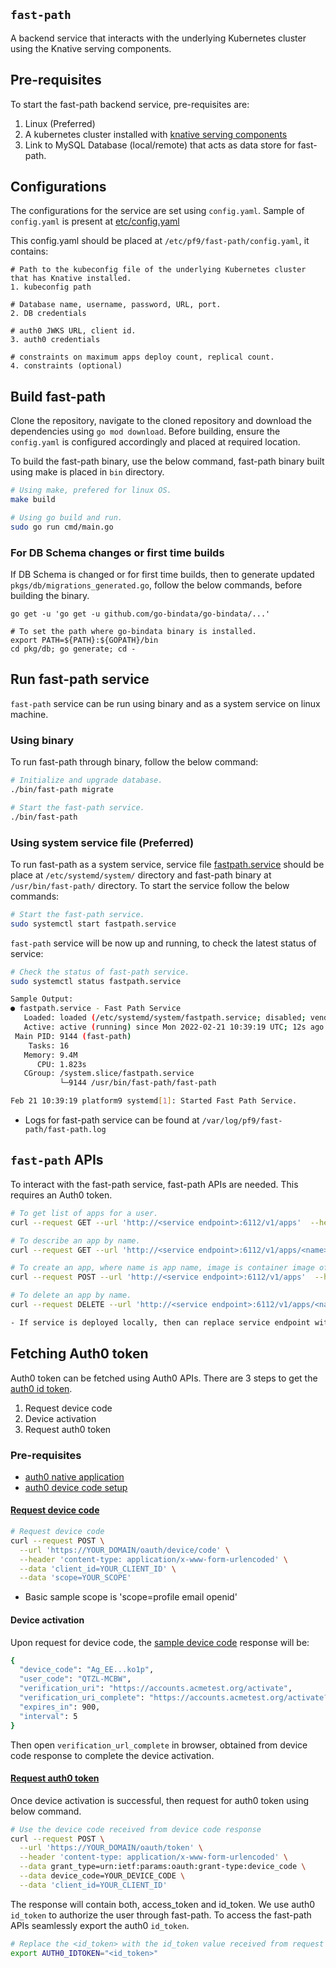 ## `fast-path`

A backend service that interacts with the underlying Kubernetes cluster using the Knative serving components.

## Pre-requisites
To start the fast-path backend service, pre-requisites are:

1. Linux (Preferred)
2. A kubernetes cluster installed with [knative serving components](https://platform9.com/blog/how-to-set-up-knative-serving-on-kubernetes/)
3. Link to MySQL Database (local/remote) that acts as data store for fast-path.

## Configurations
The configurations for the service are set using `config.yaml`. Sample of `config.yaml` is present at [etc/config.yaml](etc/config.yaml)

This config.yaml should be placed at `/etc/pf9/fast-path/config.yaml`, it contains: 

```
# Path to the kubeconfig file of the underlying Kubernetes cluster that has Knative installed.
1. kubeconfig path

# Database name, username, password, URL, port. 
2. DB credentials

# auth0 JWKS URL, client id.
3. auth0 credentials

# constraints on maximum apps deploy count, replical count.
4. constraints (optional)
```

## Build fast-path

Clone the repository, navigate to the cloned repository and download the dependencies using `go mod download`. Before building, ensure the `config.yaml` is configured accordingly and placed at required location.

To build the fast-path binary, use the below command, fast-path binary built using make is placed in `bin` directory.

```sh
# Using make, prefered for linux OS.
make build

# Using go build and run.
sudo go run cmd/main.go
```

### For DB Schema changes or first time builds
If DB Schema is changed or for first time builds, then to generate updated `pkgs/db/migrations_generated.go`, follow the below commands, before building the binary.

```
go get -u 'go get -u github.com/go-bindata/go-bindata/...'

# To set the path where go-bindata binary is installed.
export PATH=${PATH}:${GOPATH}/bin
cd pkg/db; go generate; cd -
```

## Run fast-path service

`fast-path` service can be run using binary and as a system service on linux machine.

### Using binary
To run fast-path through binary, follow the below command:
```sh
# Initialize and upgrade database.
./bin/fast-path migrate

# Start the fast-path service.
./bin/fast-path
```

### Using system service file (Preferred)
To run fast-path as a system service, service file [fastpath.service](fastpath.service) should be place at `/etc/systemd/system/` directory and fast-path binary at `/usr/bin/fast-path/` directory. To start the service follow the below commands:

```sh
# Start the fast-path service.
sudo systemctl start fastpath.service
```

`fast-path` service will be now up and running, to check the latest status of service:

```sh
# Check the status of fast-path service.
sudo systemctl status fastpath.service

Sample Output:
● fastpath.service - Fast Path Service
   Loaded: loaded (/etc/systemd/system/fastpath.service; disabled; vendor preset: enabled)
   Active: active (running) since Mon 2022-02-21 10:39:19 UTC; 12s ago
 Main PID: 9144 (fast-path)
    Tasks: 16
   Memory: 9.4M
      CPU: 1.823s
   CGroup: /system.slice/fastpath.service
           └─9144 /usr/bin/fast-path/fast-path

Feb 21 10:39:19 platform9 systemd[1]: Started Fast Path Service.
``` 


* Logs for fast-path service can be found at `/var/log/pf9/fast-path/fast-path.log`

## `fast-path` APIs
To interact with the fast-path service, fast-path APIs are needed. This requires an Auth0 token.

```sh
# To get list of apps for a user.
curl --request GET --url 'http://<service endpoint>:6112/v1/apps'  --header "Authorization: Bearer ${AUTH0_IDTOKEN}" | jq .

# To describe an app by name.
curl --request GET --url 'http://<service endpoint>:6112/v1/apps/<name>'  --header "Authorization: Bearer ${AUTH0_IDTOKEN}" | jq .

# To create an app, where name is app name, image is container image of app, envs is environment variables with key:value pairs list, port is container port to access app.
curl --request POST --url 'http://<service endpoint>:6112/v1/apps'  --header "Authorization: Bearer ${AUTH0_IDTOKEN}" --data '{"name": "<appname>", "image": "<container image>", "envs": [{ "key":"<key>", "value":"<value>"}], "port": "<port>"}'

# To delete an app by name.
curl --request DELETE --url 'http://<service endpoint>:6112/v1/apps/<name>'  --header "Authorization: Bearer ${AUTH0_IDTOKEN}"

- If service is deployed locally, then can replace service endpoint with 127.0.0.1
```

## Fetching Auth0 token
Auth0 token can be fetched using Auth0 APIs. There are 3 steps to get the [auth0 id token](https://auth0.com/docs/quickstart/native/device).

1. Request device code
2. Device activation
3. Request auth0 token

### **Pre-requisites**
* [auth0 native application](https://auth0.com/docs/get-started/auth0-overview/create-applications/native-apps)
* [auth0 device code setup](https://auth0.com/docs/quickstart/native/device#prerequisites)

#### [**Request device code**](https://auth0.com/docs/quickstart/native/device#request-device-code)

```sh
# Request device code 
curl --request POST \
  --url 'https://YOUR_DOMAIN/oauth/device/code' \
  --header 'content-type: application/x-www-form-urlencoded' \
  --data 'client_id=YOUR_CLIENT_ID' \
  --data 'scope=YOUR_SCOPE' 
```
- Basic sample scope is 'scope=profile email openid'

#### **Device activation**
Upon request for device code, the [sample device code](https://auth0.com/docs/quickstart/native/device#device-code-response) response will be:
```sh
{
  "device_code": "Ag_EE...ko1p",
  "user_code": "QTZL-MCBW",
  "verification_uri": "https://accounts.acmetest.org/activate",
  "verification_uri_complete": "https://accounts.acmetest.org/activate?user_code=QTZL-MCBW",
  "expires_in": 900,
  "interval": 5
}
```

Then open `verification_url_complete` in browser, obtained from device code response to complete the device activation. 

#### [**Request auth0 token**](https://auth0.com/docs/quickstart/native/device#example-request-token-post-to-token-url)

Once device activation is successful, then request for auth0 token using below command.
```sh
# Use the device code received from device code response
curl --request POST \
  --url 'https://YOUR_DOMAIN/oauth/token' \
  --header 'content-type: application/x-www-form-urlencoded' \
  --data grant_type=urn:ietf:params:oauth:grant-type:device_code \
  --data device_code=YOUR_DEVICE_CODE \
  --data 'client_id=YOUR_CLIENT_ID'
```

The response will contain both, access_token and id_token. We use auth0 `id_token` to authorize the user through fast-path. To access the fast-path APIs seamlessly export the auth0 `id_token`. 

```sh
# Replace the <id_token> with the id_token value received from request auth0 token.
export AUTH0_IDTOKEN="<id_token>"
```